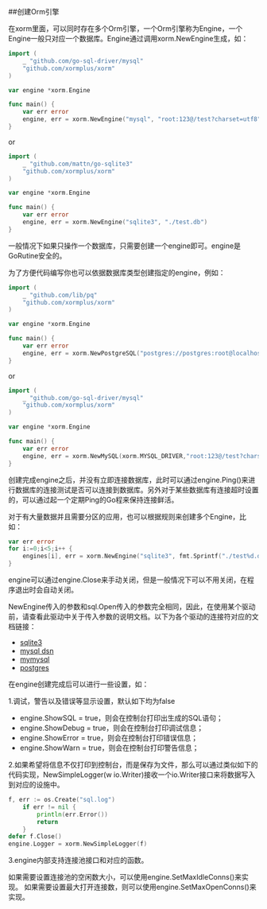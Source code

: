 ##创建Orm引擎

在xorm里面，可以同时存在多个Orm引擎，一个Orm引擎称为Engine，一个Engine一般只对应一个数据库。Engine通过调用xorm.NewEngine生成，如：
```go
import (
    _ "github.com/go-sql-driver/mysql"
    "github.com/xormplus/xorm"
)

var engine *xorm.Engine

func main() {
    var err error
    engine, err = xorm.NewEngine("mysql", "root:123@/test?charset=utf8")
}
```
or
```go
import (
    _ "github.com/mattn/go-sqlite3"
    "github.com/xormplus/xorm"
)

var engine *xorm.Engine

func main() {
    var err error
    engine, err = xorm.NewEngine("sqlite3", "./test.db")
}
```
一般情况下如果只操作一个数据库，只需要创建一个engine即可。engine是GoRutine安全的。<br>

为了方便代码编写你也可以依据数据库类型创建指定的engine，例如：
```go
import (
    _ "github.com/lib/pq"
	"github.com/xormplus/xorm"
)

var engine *xorm.Engine

func main() {
    var err error
    engine, err = xorm.NewPostgreSQL("postgres://postgres:root@localhost:5432/test?sslmode=disable")
}
```
or
```go
import (
    _ "github.com/go-sql-driver/mysql"
    "github.com/xormplus/xorm"
)

var engine *xorm.Engine

func main() {
    var err error
    engine, err = xorm.NewMySQL(xorm.MYSQL_DRIVER,"root:123@/test?charset=utf8")
}
```

创建完成engine之后，并没有立即连接数据库，此时可以通过engine.Ping()来进行数据库的连接测试是否可以连接到数据库。另外对于某些数据库有连接超时设置的，可以通过起一个定期Ping的Go程来保持连接鲜活。

对于有大量数据并且需要分区的应用，也可以根据规则来创建多个Engine，比如：
```go
var err error
for i:=0;i<5;i++ {
    engines[i], err = xorm.NewEngine("sqlite3", fmt.Sprintf("./test%d.db", i))
}
```
engine可以通过engine.Close来手动关闭，但是一般情况下可以不用关闭，在程序退出时会自动关闭。

NewEngine传入的参数和sql.Open传入的参数完全相同，因此，在使用某个驱动前，请查看此驱动中关于传入参数的说明文档。以下为各个驱动的连接符对应的文档链接：

- <a href="http://godoc.org/github.com/mattn/go-sqlite3#SQLiteDriver.Open">sqlite3</a>
- <a href="https://github.com/go-sql-driver/mysql#dsn-data-source-name">mysql dsn</a>
- <a href="http://godoc.org/github.com/ziutek/mymysql/godrv#Driver.Open">mymysql</a>
- <a href="http://godoc.org/github.com/lib/pq">postgres</a>

在engine创建完成后可以进行一些设置，如：


1.调试，警告以及错误等显示设置，默认如下均为false
- engine.ShowSQL = true，则会在控制台打印出生成的SQL语句；
- engine.ShowDebug = true，则会在控制台打印调试信息；
- engine.ShowError = true，则会在控制台打印错误信息；
- engine.ShowWarn = true，则会在控制台打印警告信息；

2.如果希望将信息不仅打印到控制台，而是保存为文件，那么可以通过类似如下的代码实现，NewSimpleLogger(w io.Writer)接收一个io.Writer接口来将数据写入到对应的设施中。
```go
f, err := os.Create("sql.log")
    if err != nil {
        println(err.Error())
        return
    }
defer f.Close()
engine.Logger = xorm.NewSimpleLogger(f)
```
3.engine内部支持连接池接口和对应的函数。

如果需要设置连接池的空闲数大小，可以使用engine.SetMaxIdleConns()来实现。
如果需要设置最大打开连接数，则可以使用engine.SetMaxOpenConns()来实现。